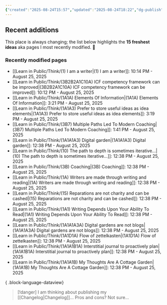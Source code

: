 ```yaml
---
{"created":"2025-08-24T15:57","updated":"2025-08-24T18:22","dg-publish":true,"noteIcon":"signpost","dg-path":"Recent Plantings.md","permalink":"/recent-plantings/","dgPassFrontmatter":true}
---
```


## Recent additions 

This place is always changing; the list below highlights the **15 freshest ideas** aka pages I most recently modified. 🍃

### Recently modified pages
- [[Learn in Public/Think/(1) I am a writer\|(1) I am a writer]]: 10:14 PM - August 25, 2025
- [[Learn in Public/Think/(3B2B2A1C10A) ICF competency framework can be improved\|(3B2B2A1C10A) ICF competency framework can be improved]]: 10:12 PM - August 25, 2025
- [[Learn in Public/Think/(1A1A) Elements Of Information\|(1A1A) Elements Of Information]]: 3:21 PM - August 25, 2025
- [[Learn in Public/Think/(1A1A3) Prefer to store useful ideas as idea elements\|(1A1A3) Prefer to store useful ideas as idea elements]]: 3:19 PM - August 25, 2025
- [[Learn in Public/Think/(3B7) Multiple Paths Led To Modern Coaching\|(3B7) Multiple Paths Led To Modern Coaching]]: 1:41 PM - August 25, 2025
- [[Learn in Public/Think/(1A1A1A3) Digital garden\|(1A1A1A3) Digital garden]]: 12:38 PM - August 25, 2025
- [[Learn in Public/Think/(10) The path to depth is sometimes iterative...\|(10) The path to depth is sometimes iterative...]]: 12:38 PM - August 25, 2025
- [[Learn in Public/Think/(3B) Coaching\|(3B) Coaching]]: 12:38 PM - August 25, 2025
- [[Learn in Public/Think/(1A) Writers are made through writing and reading\|(1A) Writers are made through writing and reading]]: 12:38 PM - August 25, 2025
- [[Learn in Public/Think/(15) Reparations are not charity and can be cashed\|(15) Reparations are not charity and can be cashed]]: 12:38 PM - August 25, 2025
- [[Learn in Public/Think/(1A1) Writing Depends Upon Your Ability To Read\|(1A1) Writing Depends Upon Your Ability To Read]]: 12:38 PM - August 25, 2025
- [[Learn in Public/Think/(1A1A1A3A) Digital gardens are not blogs\|(1A1A1A3A) Digital gardens are not blogs]]: 12:38 PM - August 25, 2025
- [[Learn in Public/Think/(1A1D1A) Flow of zettelkasten\|(1A1D1A) Flow of zettelkasten]]: 12:38 PM - August 25, 2025
- [[Learn in Public/Think/(1A1A1B1A) Interstitial journal to proactively plan\|(1A1A1B1A) Interstitial journal to proactively plan]]: 12:38 PM - August 25, 2025
- [[Learn in Public/Think/(1A1A1B) My Thoughts Are A Cottage Garden\|(1A1A1B) My Thoughts Are A Cottage Garden]]: 12:38 PM - August 25, 2025

{ .block-language-dataview}

> [!danger] I am thinking about publishing my [[Changelog\|Changelog]]... 
> Pros and cons? Not sure...

